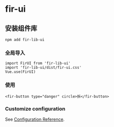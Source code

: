 # fir-ui

## 安装组件库
```
npm add fir-lib-ui
```

### 全局导入
```
import FirUI from 'fir-lib-ui'
import 'fir-lib-ui/dist/fir-ui.css'
Vue.use(FirUI)
```

### 使用
```
<fir-button type="danger" circle>拆</fir-button>
```

### Customize configuration
See [Configuration Reference](https://cli.vuejs.org/config/).
